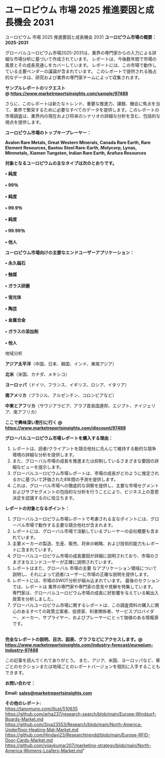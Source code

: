 # ユーロピウム 市場 2025 推進要因と成長機会 2031
ユーロピウム 市場 2025 推進要因と成長機会 2031
<strong><b>ユーロピウム市場の概要：2025-2031</b></strong>

グローバルユーロピウム市場2025-2031は、業界の専門家からの入力による詳細な市場分析に基づいて作成されています。 レポートは、今後数年間で市場の風景とその成長見通しをカバーしています。 レポートには、この市場で動作している主要ベンダーの議論が含まれています。 このレポートで提供される独占的なデータは、研究および業界の専門家チームによって収集されます。

<strong>サンプルレポートのリクエスト @ <a href=https://www.marketreportsinsights.com/sample/97488>https://www.marketreportsinsights.com/sample/97488</a></strong>

さらに、このレポートは新たなトレンド、重要な推進力、課題、機会に焦点を当て、業界で繁栄するために必要なすべてのデータを提供します。このレポートの市場調査は、業界内の現在および将来のシナリオの詳細な分析を含む、包括的な視点を提供します。

<strong>ユーロピウム市場のトップキープレーヤー：</strong>

<strong>Avalon Rare Metals, Great Western Minerals, Canada Rare Earth, Rare Element Resources, Baotou Steel Rare-Earth, Molycorp, Lynas, Minmetals, Xiamen Tungsten, Indian Rare Earth, Arafura Resources</strong>

<strong><b>対象となるユーロピウムの主なタイプは次のとおりです。</b></strong>

<strong>• 純度<br><br>• 99％<br><br>• 純度<br><br>• 99.9％<br><br>• 純度<br><br>• 99.99％<br><br>• 他人</strong>

<strong><b>ユーロピウム市場向けの主要なエンドユーザーアプリケーション：</b></strong>

<strong>• 永久磁石<br><br>• 触媒<br><br>• ガラス研磨<br><br>• 蛍光体<br><br>• 陶芸<br><br>• 金属合金<br><br>• ガラスの添加剤<br><br>• 他人</strong>

 地域分析

<strong><b>アジア太平洋</b></strong>（中国、日本、韓国、インド、東南アジア）

<strong><b>北米</b></strong>（米国、カナダ、メキシコ）

<strong><b>ヨーロッパ</b></strong>（ドイツ、フランス、イギリス、ロシア、イタリア）

<strong><b>南アメリカ</b></strong>（ブラジル、アルゼンチン、コロンビアなど）

<strong><b>中東とアフリカ</b></strong>（サウジアラビア、アラブ首長国連邦、エジプト、ナイジェリア、南アフリカ）

<strong>ここで興味深い割引に行く @ <a href=https://www.marketreportsinsights.com/discount/97488>https://www.marketreportsinsights.com/discount/97488</a></strong>

<strong><b>グローバルユーロピウム市場レポートを購入する理由：</b></strong>
<ol>
  <li>レポートは、読者/クライアントを競合他社に先んじて維持する動的な競争環境の詳細な分析を提供します。</li>
  <li>また、グローバル市場の成長を推進または抑制しているさまざまな要因の詳細なビューを提示します。</li>
  <li>グローバルユーロピウム市場レポートは、市場の成長がどのように推定されるかに基づいて評価された8年間の予測を提供します。</li>
  <li>これは、グローバル市場への徹底的な洞察を提供し、主要な市場セグメントおよびサブセグメントの包括的な分析を行うことにより、ビジネス上の意思決定を認識するのに役立ちます。</li>
</ol>
<strong><b>レポートの対象となるポイント：</b></strong>
<ol>
  <li>グローバルユーロピウム市場レポートで考慮される主なポイントには、グローバル市場で動作する主要な競合他社が含まれます。</li>
  <li>レポートには、グローバル市場で活動しているプレーヤーの会社概要も含まれています。</li>
  <li>主要メーカーの製造、生産、販売、将来の戦略、および技術的能力もレポートに含まれています。</li>
  <li>グローバルユーロピウム市場の成長要因が詳細に説明されており、市場のさまざまなエンドユーザーが正確に説明されています。</li>
  <li>レポートはまた、グローバル 市場の主要 なアプリケーション領域について説明し、それによって読者/ユーザーに市場の正確な説明を提供します。</li>
  <li>レポートには、市場のSWOT分析が組み込まれています。 最後のセクションでは、レポートは 業界の専門家や専門家の意見や見解を特集しています。 専門家は、グローバルユーロピウム市場の成長に好影響を与えている輸出入政策を分析しました。</li>
  <li>グローバルユーロピウム市場に関するレポートは、この調査資料の購入に関心のあるすべての政策立案者、投資家、利害関係者、サービスプロバイダー、メーカー、サプライヤー、およびプレーヤーにとって価値のある情報源です。</li>
</ol><br>
<strong>完全なレポートの説明、目次、図表、グラフなどにアクセスします。@ <a href=https://www.marketreportsinsights.com/industry-forecast/europium-industry-97488>https://www.marketreportsinsights.com/industry-forecast/europium-industry-97488</a></strong>

この記事を読んでくれてありがとう。 また、アジア、米国、ヨーロッパなど、章ごとのセクションまたは地域ごとのレポートバージョンを個別に入手することもできます。

<strong><b>お問い合わせ：</b></strong>

<strong>Email: </strong><a href=mailto:sales@marketreportsinsights.com><strong>sales@marketreportsinsights.com</strong></a>

<strong>その他のレポート:</strong>
<br>
<a href=https://tanomuno.com/illust/510635>https://tanomuno.com/illust/510635</a>
<br>
<a href=https://github.com/arha237/research-search/blob/main/Europe-Windsurf-Boards-Market.md>https://github.com/arha237/research-search/blob/main/Europe-Windsurf-Boards-Market.md</a>
<br>
<a href=https://github.com/Siya23553/Research/blob/main/North-America-Underfloor-Heating-Mat-Market.md>https://github.com/Siya23553/Research/blob/main/North-America-Underfloor-Heating-Mat-Market.md</a>
<br>
<a href=https://github.com/Hindavi23/Researchtrendd/blob/main/Europe-RFID-Door-Cards-Market.md>https://github.com/Hindavi23/Researchtrendd/blob/main/Europe-RFID-Door-Cards-Market.md</a>
<br>
<a href=https://github.com/vijaykumar207/marketing-strategy/blob/main/North-America-Womens-Loafers-Market.md>https://github.com/vijaykumar207/marketing-strategy/blob/main/North-America-Womens-Loafers-Market.md</a>"

